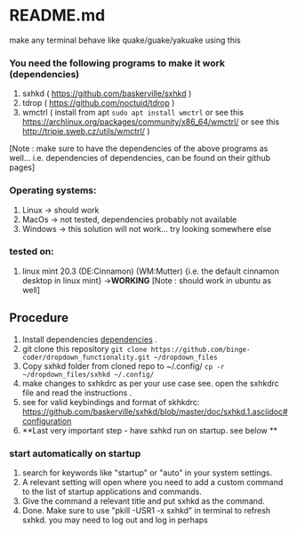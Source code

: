 # README.md
make any terminal behave like quake/guake/yakuake using this


### <a name="dependencies"> You need the following programs to make it work (dependencies) </a>
1. sxhkd ( https://github.com/baskerville/sxhkd )
2. tdrop ( https://github.com/noctuid/tdrop )
3. wmctrl ( install from apt ```sudo apt install wmctrl``` or see this https://archlinux.org/packages/community/x86_64/wmctrl/ or see this http://tripie.sweb.cz/utils/wmctrl/ )

[Note : make sure to have the dependencies of the above programs as well... i.e. dependencies of dependencies, can be found on their github pages]

### Operating systems:
1. Linux -> should work
2. MacOs -> not tested, dependencies probably not available
3. Windows -> this solution will not work... try looking somewhere else

### tested on:
1. linux mint 20.3 (DE:Cinnamon) (WM:Mutter)
{i.e. the default cinnamon desktop in linux mint}  ->**WORKING**
[Note : should work in ubuntu as well]

## Procedure
1. Install dependencies [dependencies](#dependencies) .
2. git clone this repository 
`git clone https://github.com/binge-coder/dropdown_functionality.git ~/dropdown_files`
3. Copy sxhkd folder from cloned repo to ~/.config/ 
`cp -r ~/dropdown_files/sxhkd ~/.config/ `
4. make changes to sxhkdrc as per your use case see. open the sxhkdrc file and read the instructions .
5. see for valid keybindings and format of skhkdrc: https://github.com/baskerville/sxhkd/blob/master/doc/sxhkd.1.asciidoc#configuration
6. **Last very important step - have sxhkd run on startup. see below **

### start automatically on startup
1. search for keywords like "startup" or "auto" in your system settings.
2. A relevant setting will open where you need to add a custom command to the list of startup applications and commands.
3. Give the command a relevant title and put sxhkd as the command.
4. Done. Make sure to use "pkill -USR1 -x sxhkd" in terminal to refresh sxhkd. you may need to log out and log in perhaps   
